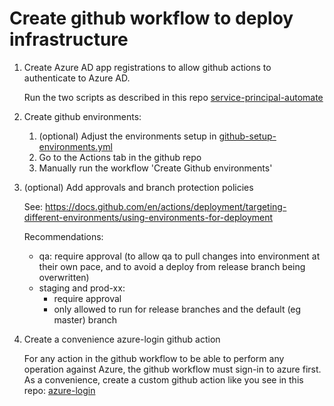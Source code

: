 # Create github workflow to deploy infrastructure

1. Create Azure AD app registrations to allow github actions to authenticate to Azure AD.

   Run the two scripts as described in this repo [service-principal-automate](https://github.com/MRI-Software/service-principal-automate)

2. Create github environments:

   1. (optional) Adjust the environments setup in [github-setup-environments.yml](../.github/workflows/github-setup-environments.yml)
   2. Go to the Actions tab in the github repo
   3. Manually run the workflow 'Create Github environments'

3. (optional) Add approvals and branch protection policies
   
   See: <https://docs.github.com/en/actions/deployment/targeting-different-environments/using-environments-for-deployment>

   Recommendations:
   * qa: require approval (to allow qa to pull changes into environment at their own pace, and to avoid a deploy from release branch being overwritten)
   * staging and prod-xx:
     * require approval
     * only allowed to run for release branches and the default (eg master) branch

4. Create a convenience azure-login github action

   For any action in the github workflow to be able to perform any operation against Azure, the github workflow must sign-in to azure first.
   As a convenience, create a custom github action like you see in this repo: [azure-login](../.github/actions/azure-login)